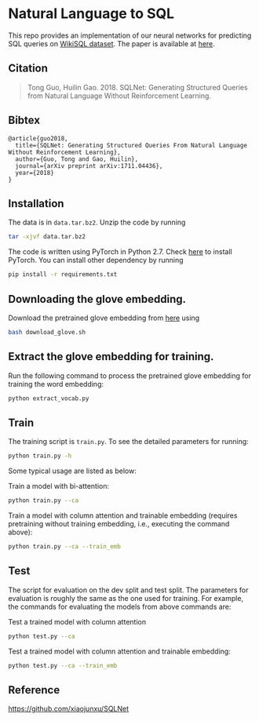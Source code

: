 # Natural Language to SQL

This repo provides an implementation of our neural networks for predicting SQL queries on [WikiSQL dataset](https://github.com/salesforce/WikiSQL). The paper is available at [here](https://arxiv.org/abs/1711.04436).

## Citation

> Tong Guo, Huilin Gao. 2018. SQLNet: Generating Structured Queries from Natural Language Without Reinforcement Learning.

## Bibtex

```
@article{guo2018,
  title={SQLNet: Generating Structured Queries From Natural Language Without Reinforcement Learning},
  author={Guo, Tong and Gao, Huilin},
  journal={arXiv preprint arXiv:1711.04436},
  year={2018}
}
```

## Installation
The data is in `data.tar.bz2`. Unzip the code by running
```bash
tar -xjvf data.tar.bz2
```

The code is written using PyTorch in Python 2.7. Check [here](http://pytorch.org/) to install PyTorch. You can install other dependency by running 
```bash
pip install -r requirements.txt
```

## Downloading the glove embedding.
Download the pretrained glove embedding from [here](https://github.com/stanfordnlp/GloVe) using
```bash
bash download_glove.sh
```

## Extract the glove embedding for training.
Run the following command to process the pretrained glove embedding for training the word embedding:
```bash
python extract_vocab.py
```

## Train
The training script is `train.py`. To see the detailed parameters for running:
```bash
python train.py -h
```

Some typical usage are listed as below:

Train a model with bi-attention:
```bash
python train.py --ca
```

Train a model with column attention and trainable embedding (requires pretraining without training embedding, i.e., executing the command above):
```bash
python train.py --ca --train_emb
```

## Test
The script for evaluation on the dev split and test split. The parameters for evaluation is roughly the same as the one used for training. For example, the commands for evaluating the models from above commands are:

Test a trained model with column attention
```bash
python test.py --ca
```

Test a trained model with column attention and trainable embedding:
```bash
python test.py --ca --train_emb
```

## Reference

https://github.com/xiaojunxu/SQLNet
